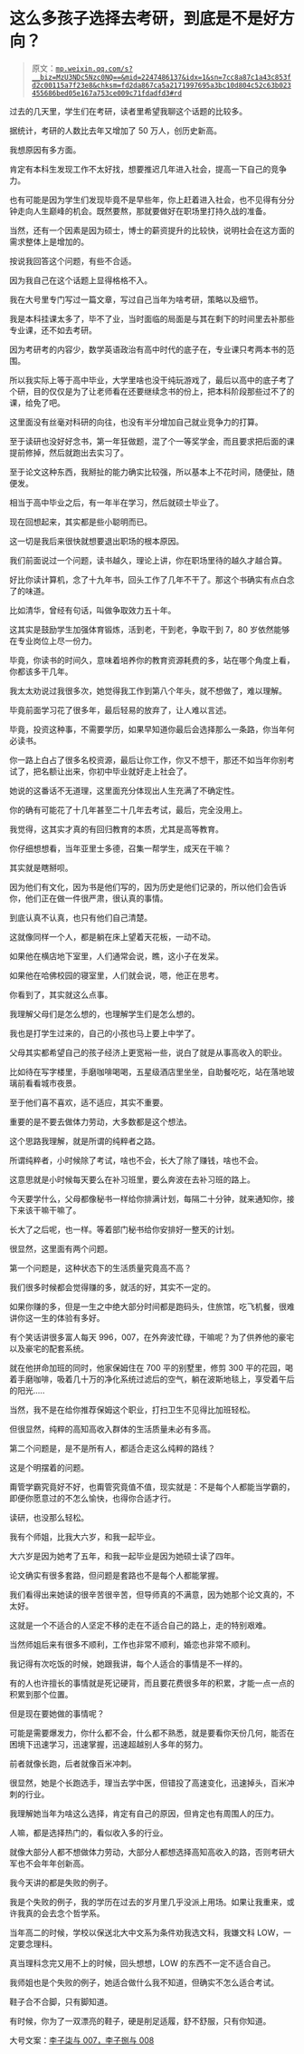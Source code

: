 # 这么多孩子选择去考研，到底是不是好方向？

> 原文：[`mp.weixin.qq.com/s?__biz=MzU3NDc5Nzc0NQ==&mid=2247486137&idx=1&sn=7cc8a87c1a43c853fd2c00115a7f23e8&chksm=fd2da867ca5a2171997695a3bc10d804c52c63b023455686bed05e167a753ce009c71fdadfd3#rd`](http://mp.weixin.qq.com/s?__biz=MzU3NDc5Nzc0NQ==&mid=2247486137&idx=1&sn=7cc8a87c1a43c853fd2c00115a7f23e8&chksm=fd2da867ca5a2171997695a3bc10d804c52c63b023455686bed05e167a753ce009c71fdadfd3#rd)

过去的几天里，学生们在考研，读者里希望我聊这个话题的比较多。

据统计，考研的人数比去年又增加了 50 万人，创历史新高。

我想原因有多方面。

肯定有本科生发现工作不太好找，想要推迟几年进入社会，提高一下自己的竞争力。

也有可能是因为学生们发现毕竟不是早些年，你上赶着进入社会，也不见得有分分钟走向人生巅峰的机会。既然要熬，那就要做好在职场里打持久战的准备。

当然，还有一个因素是因为硕士，博士的薪资提升的比较快，说明社会在这方面的需求整体上是增加的。

按说我回答这个问题，有些不合适。

因为我自己在这个话题上显得格格不入。

我在大号里专门写过一篇文章，写过自己当年为啥考研，策略以及细节。

我是本科挂课太多了，毕不了业，当时面临的局面是与其在剩下的时间里去补那些专业课，还不如去考研。

因为考研考的内容少，数学英语政治有高中时代的底子在，专业课只考两本书的范围。

所以我实际上等于高中毕业，大学里啥也没干纯玩游戏了，最后以高中的底子考了个研，目的仅仅是为了让老师看在还要继续念书的份上，把本科阶段那些过不了的课，给免了吧。

这里面没有丝毫对科研的向往，也没有半分增加自己就业竞争力的打算。

至于读研也没好好念书，第一年狂做题，混了个一等奖学金，而且要求把后面的课提前修掉，然后就跑出去实习了。

至于论文这种东西，我掰扯的能力确实比较强，所以基本上不花时间，随便扯，随便发。

相当于高中毕业之后，有一年半在学习，然后就硕士毕业了。

现在回想起来，其实都是些小聪明而已。

这一切是我后来很快就想要退出职场的根本原因。

我们前面说过一个问题，读书越久，理论上讲，你在职场里待的越久才越合算。

好比你读计算机，念了十九年书，回头工作了几年不干了。那这个书确实有点白念了的味道。

比如清华，曾经有句话，叫做争取效力五十年。

这其实是鼓励学生加强体育锻炼，活到老，干到老，争取干到 7，80 岁依然能够在专业岗位上尽一份力。

毕竟，你读书的时间久，意味着培养你的教育资源耗费的多，站在哪个角度上看，你都该多干几年。

我太太劝说过我很多次，她觉得我工作到第八个年头，就不想做了，难以理解。

毕竟前面学习花了很多年，最后轻易的放弃了，让人难以言述。

毕竟，投资这种事，不需要学历，如果早知道你最后会选择那么一条路，你当年何必读书。

你一路上白占了很多名校资源，最后让你工作，你又不想干，那还不如当年你别考试了，把名额让出来，你初中毕业就好走上社会了。

她说的这番话不无道理，这里面充分体现出人生充满了不确定性。

你的确有可能花了十几年甚至二十几年去考试，最后，完全没用上。

我觉得，这其实才真的有回归教育的本质，尤其是高等教育。

你仔细想想看，当年亚里士多德，召集一帮学生，成天在干嘛？

其实就是瞎掰呗。

因为他们有文化，因为书是他们写的，因为历史是他们记录的，所以他们会告诉你，他们正在做一件很严肃，很认真的事情。

到底认真不认真，也只有他们自己清楚。

这就像同样一个人，都是躺在床上望着天花板，一动不动。

如果他在横店地下室里，人们通常会说，瞧，这小子在发呆。

如果他在哈佛校园的寝室里，人们就会说，嗯，他正在思考。

你看到了，其实就这么点事。

我理解父母们是怎么想的，也理解学生们是怎么想的。

我也是打学生过来的，自己的小孩也马上要上中学了。

父母其实都希望自己的孩子经济上更宽裕一些，说白了就是从事高收入的职业。

比如待在写字楼里，手磨咖啡喝喝，五星级酒店里坐坐，自助餐吃吃，站在落地玻璃前看看城市夜景。

至于他们喜不喜欢，适不适应，其实不重要。

重要的是不要去做体力劳动，大多数都是这个想法。

这个思路我理解，就是所谓的纯粹者之路。

所谓纯粹者，小时候除了考试，啥也不会，长大了除了赚钱，啥也不会。

这意思就是小时候每天要么在补习班里，要么奔波在去补习班的路上。

今天要学什么，父母都像秘书一样给你排满计划，每隔二十分钟，就来通知你，接下来该干嘛干嘛了。

长大了之后呢，也一样。等着部门秘书给你安排好一整天的计划。

很显然，这里面有两个问题。

第一个问题是，这种状态下的生活质量究竟高不高？

我们很多时候都会觉得赚的多，就活的好，其实不一定的。

如果你赚的多，但是一生之中绝大部分时间都是跑码头，住旅馆，吃飞机餐，很难讲你这一生的体验有多好。

有个笑话讲很多富人每天 996，007，在外奔波忙碌，干嘛呢？为了供养他的豪宅以及豪宅的配套系统。

就在他拼命加班的同时，他家保姆住在 700 平的别墅里，修剪 300 平的花园，喝着手磨咖啡，吸着几十万的净化系统过滤后的空气，躺在波斯地毯上，享受着午后的阳光.....

当然，我不是在给你推荐保姆这个职业，打扫卫生不见得比加班轻松。

但很显然，纯粹的高知高收入群体的生活质量未必有多高。

第二个问题是，是不是所有人，都适合走这么纯粹的路线？

这是个明摆着的问题。

甭管学霸究竟好不好，也甭管究竟值不值，现实就是：不是每个人都能当学霸的，即便你愿意过的不怎么愉快，也得你合适才行。

读研，也没那么轻松。

我有个师姐，比我大六岁，和我一起毕业。

大六岁是因为她考了五年，和我一起毕业是因为她硕士读了四年。

论文确实有很多套路，但问题是套路也不是每个人都能掌握。

我们看得出来她读的很辛苦很辛苦，但导师真的不满意，因为她那个论文真的，不太好。

这就是一个不适合的人坚定不移的走在不适合自己的路上，走的特别艰难。

当然师姐后来有很多不顺利，工作也非常不顺利，婚恋也非常不顺利。

我记得有次吃饭的时候，她跟我讲，每个人适合的事情是不一样的。

有的人也许擅长的事情就是死记硬背，而且要花费很多年的积累，才能一点一点的积累到那个位置。

但是现在要她做的事情呢？

可能是需要爆发力，你什么都不会，什么都不熟悉，就是要看你天份几何，能否在困境下迅速学习，迅速掌握，迅速超越别人多年的努力。

前者就像长跑，后者就像百米冲刺。

很显然，她是个长跑选手，理当去学中医，但错投了高速变化，迅速掉头，百米冲刺的行业。

我理解她当年为啥这么选择，肯定有自己的原因，但肯定也有周围人的压力。

人嘛，都是选择热门的，看似收入多的行业。

就像大部分人都不想做体力劳动，大部分人都想选择高知高收入的路，否则考研大军也不会年年创新高。

我今天讲的都是失败的例子。

我是个失败的例子，我的学历在过去的岁月里几乎没派上用场。如果让我重来，或许我真的会去念个哲学系。

当年高二的时候，学校以保送北大中文系为条件劝我选文科，我嫌文科 LOW，一定要念理科。

真当理科念完又用不上的时候，回头想想，LOW 的东西不一定不适合自己。

我师姐也是个失败的例子，她适合做什么我不知道，但确实不怎么适合考试。

鞋子合不合脚，只有脚知道。

有时候，你为了一双漂亮的鞋子，硬是削足适履，舒不舒服，只有你知道。

大号文案：[李子柒与 007，李子捌与 008](http://mp.weixin.qq.com/s?__biz=MzU0MjYwNDU2Mw==&mid=2247487937&idx=1&sn=8622f13f61687e517c87d5a925e41bdf&chksm=fb197dbdcc6ef4aba2779f801244c669eca585547ac35d62de50e71899d44c121e96d263c5c1&scene=21#wechat_redirect)